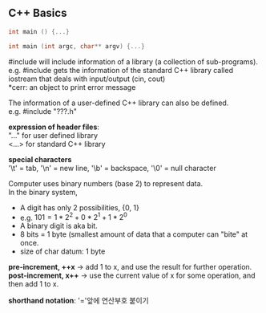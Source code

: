 ## **C++ Basics**

```cpp
int main () {...}
```

```cpp
int main (int argc, char** argv) {...}
```

#include will include information of a library (a collection of sub-programs).  
e.g. #include <iostream> gets the information of the standard C++ library called iostream that deals with input/output (cin, cout)  
*cerr: an object to print error message

The information of a user-defined C++ library can also be defined.  
e.g. #include "???.h"

**expression of header files**:  
"..." for user defined library  
<...> for standard C++ library

**special characters**  
'\t' =  tab, '\n' = new line, '\b' = backspace, '\0' = null character

Computer uses binary numbers (base 2) to represent data.  
In the binary system,
- A digit has only 2 possibilities, {0, 1}
- e.g. $101 = 1*2^2+0*2^1+1*2^0$
- A binary digit is aka bit.
- 8 bits = 1 byte (smallest amount of data that a computer can "bite" at once.
- size of char datum: 1 byte

**pre-increment, ++x** → add 1 to x, and use the result for further operation.
**post-increment, x++** → use the current value of x for some operation, and then add 1 to x.

**shorthand notation**: '='앞에 연산부호 붙이기
